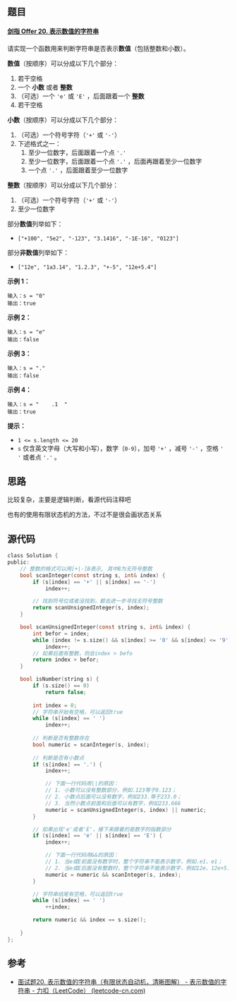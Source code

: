 ## 题目

#### [剑指 Offer 20. 表示数值的字符串](https://leetcode-cn.com/problems/biao-shi-shu-zhi-de-zi-fu-chuan-lcof/)

请实现一个函数用来判断字符串是否表示**数值**（包括整数和小数）。

**数值**（按顺序）可以分成以下几个部分：

1. 若干空格
2. 一个 **小数** 或者 **整数**
3. （可选）一个 `'e'` 或 `'E'` ，后面跟着一个 **整数**
4. 若干空格

**小数**（按顺序）可以分成以下几个部分：

1. （可选）一个符号字符（`'+'` 或 `'-'`）
2. 下述格式之一：
   1. 至少一位数字，后面跟着一个点 `'.'`
   2. 至少一位数字，后面跟着一个点 `'.'` ，后面再跟着至少一位数字
   3. 一个点 `'.'` ，后面跟着至少一位数字

**整数**（按顺序）可以分成以下几个部分：

1. （可选）一个符号字符（`'+'` 或 `'-'`）
2. 至少一位数字

部分**数值**列举如下：

- `["+100", "5e2", "-123", "3.1416", "-1E-16", "0123"]`

部分**非数值**列举如下：

- `["12e", "1a3.14", "1.2.3", "+-5", "12e+5.4"]`

 

**示例 1：**

```
输入：s = "0"
输出：true
```

**示例 2：**

```
输入：s = "e"
输出：false
```

**示例 3：**

```
输入：s = "."
输出：false
```

**示例 4：**

```
输入：s = "    .1  "
输出：true
```

 

**提示：**

- `1 <= s.length <= 20`
- `s` 仅含英文字母（大写和小写），数字（`0-9`），加号 `'+'` ，减号 `'-'` ，空格 `' '` 或者点 `'.'` 。

## 思路

比较复杂，主要是逻辑判断，看源代码注释吧

也有的使用有限状态机的方法，不过不是很会画状态关系

## 源代码

```C
class Solution {
public:
    // 整数的格式可以用[+|-]B表示, 其中B为无符号整数
    bool scanInteger(const string s, int& index) {
        if (s[index] == '+' || s[index] == '-')
            index++;

        // 找到符号位或者没找到，都去进一步寻找无符号整数
        return scanUnsignedInteger(s, index);
    }

    bool scanUnsignedInteger(const string s, int& index) {
        int befor = index;
        while (index != s.size() && s[index] >= '0' && s[index] <= '9')
            index++;
        // 如果后面有整数，则会index > befo
        return index > befor;
    }

    bool isNumber(string s) {
        if (s.size() == 0)
            return false;
            
        int index = 0;
        // 字符串开始有空格，可以返回true
        while (s[index] == ' ') 
            index++;
        
        // 判断是否有整数存在
        bool numeric = scanInteger(s, index);
        
        // 判断是否有小数点
        if (s[index] == '.') {
            index++;

            // 下面一行代码用||的原因：
            // 1. 小数可以没有整数部分，例如.123等于0.123；
            // 2. 小数点后面可以没有数字，例如233.等于233.0；
            // 3. 当然小数点前面和后面可以有数字，例如233.666
            numeric = scanUnsignedInteger(s, index) || numeric;
        }

        // 如果出现'e'或者'E'，接下来跟着的是数字的指数部分
        if (s[index] == 'e' || s[index] == 'E') {
            index++;

            // 下面一行代码用&&的原因：
            // 1. 当e或E前面没有数字时，整个字符串不能表示数字，例如.e1、e1；
            // 2. 当e或E后面没有整数时，整个字符串不能表示数字，例如12e、12e+5.4
            numeric = numeric && scanInteger(s, index);
        }

        // 字符串结尾有空格，可以返回true
        while (s[index] == ' ')
            ++index;

        return numeric && index == s.size();
        
    }
};
```

## 参考

- [面试题20. 表示数值的字符串（有限状态自动机，清晰图解） - 表示数值的字符串 - 力扣（LeetCode） (leetcode-cn.com)](https://leetcode-cn.com/problems/biao-shi-shu-zhi-de-zi-fu-chuan-lcof/solution/mian-shi-ti-20-biao-shi-shu-zhi-de-zi-fu-chuan-y-2/)